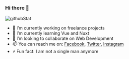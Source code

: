 ### Hi there 👋

![githubStat](https://github-readme-stats.vercel.app/api?username=dekathomas&show_icons=true)

- 🔭 I’m currently working on freelance projects
- 🌱 I’m currently learning Vue and Nuxt
- 👯 I’m looking to collaborate on Web Development
- 📫 You can reach me on: [Facebook](https://www.facebook.com/profile.php?id=100002959924143), [Twitter](https://twitter.com/deka_thomas), [Instagram](https://www.instagram.com/deka_thomas/)
- ⚡ Fun fact: I am not a single man anymore
